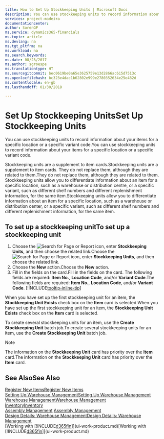 ```yaml
---
title: How to Set Up Stockkeeping Units | Microsoft Docs
description: You can use stockkeeping units to record information about your items for a specific location or a specific variant code.
services: project-madeira
documentationcenter: 
author: SorenGP
ms.service: dynamics365-financials
ms.topic: article
ms.devlang: na
ms.tgt_pltfrm: na
ms.workload: na
ms.search.keywords: 
ms.date: 08/23/2017
ms.author: sgroespe
ms.translationtype: HT
ms.sourcegitcommit: bec0619be0a65e3625759e13d2866ac615d7513c
ms.openlocfilehash: bc323e4dac1b62802e999e2780352634e25e482d
ms.contentlocale: en-gb
ms.lasthandoff: 01/30/2018

---
```

# <a name="set-up-stockkeeping-units"></a><span data-ttu-id="c875c-103">Set Up Stockkeeping Units</span><span class="sxs-lookup"><span data-stu-id="c875c-103">Set Up Stockkeeping Units</span></span>
<span data-ttu-id="c875c-104">You can use stockkeeping units to record information about your items for a specific location or a specific variant code.</span><span class="sxs-lookup"><span data-stu-id="c875c-104">You can use stockkeeping units to record information about your items for a specific location or a specific variant code.</span></span>  

 <span data-ttu-id="c875c-105">Stockkeeping units are a supplement to item cards.</span><span class="sxs-lookup"><span data-stu-id="c875c-105">Stockkeeping units are a supplement to item cards.</span></span> <span data-ttu-id="c875c-106">They do not replace them, although they are related to them.</span><span class="sxs-lookup"><span data-stu-id="c875c-106">They do not replace them, although they are related to them.</span></span> <span data-ttu-id="c875c-107">Stockkeeping units allow you to differentiate information about an item for a specific location, such as a warehouse or distribution centre, or a specific variant, such as different shelf numbers and different replenishment information, for the same item.</span><span class="sxs-lookup"><span data-stu-id="c875c-107">Stockkeeping units allow you to differentiate information about an item for a specific location, such as a warehouse or distribution center, or a specific variant, such as different shelf numbers and different replenishment information, for the same item.</span></span>  

## <a name="to-set-up-a-stockkeeping-unit"></a><span data-ttu-id="c875c-108">To set up a stockkeeping unit</span><span class="sxs-lookup"><span data-stu-id="c875c-108">To set up a stockkeeping unit</span></span>  

1.  <span data-ttu-id="c875c-109">Choose the ![Search for Page or Report](media/ui-search/search_small.png "Search for Page or Report icon") icon, enter **Stockkeeping Units**, and then choose the related link.</span><span class="sxs-lookup"><span data-stu-id="c875c-109">Choose the ![Search for Page or Report](media/ui-search/search_small.png "Search for Page or Report icon") icon, enter **Stockkeeping Units**, and then choose the related link.</span></span>  
2.  <span data-ttu-id="c875c-110">Choose the **New** action.</span><span class="sxs-lookup"><span data-stu-id="c875c-110">Choose the **New** action.</span></span>  
3.  <span data-ttu-id="c875c-111">Fill in the fields on the card.</span><span class="sxs-lookup"><span data-stu-id="c875c-111">Fill in the fields on the card.</span></span> <span data-ttu-id="c875c-112">The following fields are required: **Item No.**, **Location Code**, and/or **Variant Code**.</span><span class="sxs-lookup"><span data-stu-id="c875c-112">The following fields are required: **Item No.**, **Location Code**, and/or **Variant Code**.</span></span> [!INCLUDE[tooltip-inline-tip](includes/tooltip-inline-tip_md.md)]  

<span data-ttu-id="c875c-113">When you have set up the first stockkeeping unit for an item, the **Stockkeeping Unit Exists** check box on the **Item** card is selected.</span><span class="sxs-lookup"><span data-stu-id="c875c-113">When you have set up the first stockkeeping unit for an item, the **Stockkeeping Unit Exists** check box on the **Item** card is selected.</span></span>  

<span data-ttu-id="c875c-114">To create several stockkeeping units for an item, use the **Create Stockkeeping Unit** batch job.</span><span class="sxs-lookup"><span data-stu-id="c875c-114">To create several stockkeeping units for an item, use the **Create Stockkeeping Unit** batch job.</span></span>  

> [!NOTE]  
>  <span data-ttu-id="c875c-115">The information on the **Stockkeeping Unit** card has priority over the **Item** card.</span><span class="sxs-lookup"><span data-stu-id="c875c-115">The information on the **Stockkeeping Unit** card has priority over the **Item** card.</span></span>  

## <a name="see-also"></a><span data-ttu-id="c875c-116">See Also</span><span class="sxs-lookup"><span data-stu-id="c875c-116">See Also</span></span>  
[<span data-ttu-id="c875c-117">Register New Items</span><span class="sxs-lookup"><span data-stu-id="c875c-117">Register New Items</span></span>](inventory-how-register-new-items.md)  
[<span data-ttu-id="c875c-118">Setting Up Warehouse Management</span><span class="sxs-lookup"><span data-stu-id="c875c-118">Setting Up Warehouse Management</span></span>](warehouse-setup-warehouse.md)  
[<span data-ttu-id="c875c-119">Warehouse Management</span><span class="sxs-lookup"><span data-stu-id="c875c-119">Warehouse Management</span></span>](warehouse-manage-warehouse.md)  
[<span data-ttu-id="c875c-120">Inventory</span><span class="sxs-lookup"><span data-stu-id="c875c-120">Inventory</span></span>](inventory-manage-inventory.md)  
<span data-ttu-id="c875c-121">[Assembly Management](assembly-assemble-items.md)  </span><span class="sxs-lookup"><span data-stu-id="c875c-121">[Assembly Management](assembly-assemble-items.md)  </span></span>  
[<span data-ttu-id="c875c-122">Design Details: Warehouse Management</span><span class="sxs-lookup"><span data-stu-id="c875c-122">Design Details: Warehouse Management</span></span>](design-details-warehouse-management.md)  
<span data-ttu-id="c875c-123">[Working with [!INCLUDE[d365fin](includes/d365fin_md.md)]](ui-work-product.md)</span><span class="sxs-lookup"><span data-stu-id="c875c-123">[Working with [!INCLUDE[d365fin](includes/d365fin_md.md)]](ui-work-product.md)</span></span>  

